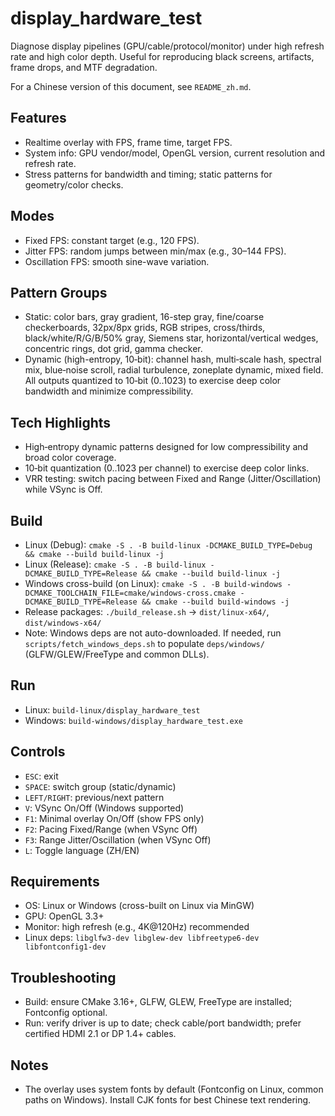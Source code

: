 # display_hardware_test

Diagnose display pipelines (GPU/cable/protocol/monitor) under high refresh rate and high color depth. Useful for reproducing black screens, artifacts, frame drops, and MTF degradation.

For a Chinese version of this document, see `README_zh.md`.

## Features
- Realtime overlay with FPS, frame time, target FPS.
- System info: GPU vendor/model, OpenGL version, current resolution and refresh rate.
- Stress patterns for bandwidth and timing; static patterns for geometry/color checks.

## Modes
- Fixed FPS: constant target (e.g., 120 FPS).
- Jitter FPS: random jumps between min/max (e.g., 30–144 FPS).
- Oscillation FPS: smooth sine-wave variation.

## Pattern Groups
- Static: color bars, gray gradient, 16-step gray, fine/coarse checkerboards, 32px/8px grids, RGB stripes, cross/thirds, black/white/R/G/B/50% gray, Siemens star, horizontal/vertical wedges, concentric rings, dot grid, gamma checker.
- Dynamic (high-entropy, 10‑bit): channel hash, multi‑scale hash, spectral mix, blue‑noise scroll, radial turbulence, zoneplate dynamic, mixed field. All outputs quantized to 10‑bit (0..1023) to exercise deep color bandwidth and minimize compressibility.

## Tech Highlights
- High‑entropy dynamic patterns designed for low compressibility and broad color coverage.
- 10‑bit quantization (0..1023 per channel) to exercise deep color links.
- VRR testing: switch pacing between Fixed and Range (Jitter/Oscillation) while VSync is Off.

## Build
- Linux (Debug): `cmake -S . -B build-linux -DCMAKE_BUILD_TYPE=Debug && cmake --build build-linux -j`
- Linux (Release): `cmake -S . -B build-linux -DCMAKE_BUILD_TYPE=Release && cmake --build build-linux -j`
- Windows cross-build (on Linux): `cmake -S . -B build-windows -DCMAKE_TOOLCHAIN_FILE=cmake/windows-cross.cmake -DCMAKE_BUILD_TYPE=Release && cmake --build build-windows -j`
- Release packages: `./build_release.sh` → `dist/linux-x64/`, `dist/windows-x64/`
- Note: Windows deps are not auto-downloaded. If needed, run `scripts/fetch_windows_deps.sh` to populate `deps/windows/` (GLFW/GLEW/FreeType and common DLLs).

## Run
- Linux: `build-linux/display_hardware_test`
- Windows: `build-windows/display_hardware_test.exe`

## Controls
- `ESC`: exit
- `SPACE`: switch group (static/dynamic)
- `LEFT/RIGHT`: previous/next pattern
- `V`: VSync On/Off (Windows supported)
- `F1`: Minimal overlay On/Off (show FPS only)
- `F2`: Pacing Fixed/Range (when VSync Off)
- `F3`: Range Jitter/Oscillation (when VSync Off)
- `L`: Toggle language (ZH/EN)

## Requirements
- OS: Linux or Windows (cross-built on Linux via MinGW)
- GPU: OpenGL 3.3+
- Monitor: high refresh (e.g., 4K@120Hz) recommended
- Linux deps: `libglfw3-dev libglew-dev libfreetype6-dev libfontconfig1-dev`

## Troubleshooting
- Build: ensure CMake 3.16+, GLFW, GLEW, FreeType are installed; Fontconfig optional.
- Run: verify driver is up to date; check cable/port bandwidth; prefer certified HDMI 2.1 or DP 1.4+ cables.

## Notes
- The overlay uses system fonts by default (Fontconfig on Linux, common paths on Windows). Install CJK fonts for best Chinese text rendering.
